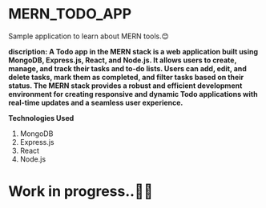# MERN_TODO_APP

Sample application to learn about MERN tools.😊

**discription: A Todo app in the MERN stack is a web application built using MongoDB, Express.js, React, and Node.js. It allows users to create, manage, and track their tasks and to-do lists. Users can add, edit, and delete tasks, mark them as completed, and filter tasks based on their status. The MERN stack provides a robust and efficient development environment for creating responsive and dynamic Todo applications with real-time updates and a seamless user experience.**


**Technologies Used**
1. MongoDB
2. Express.js
3. React
4. Node.js

# Work in progress..🧑‍💻
